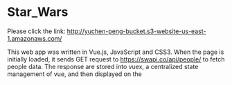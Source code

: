 # Star_Wars

Please click the link:  http://yuchen-peng-bucket.s3-website-us-east-1.amazonaws.com/

This web app was written in Vue.js, JavaScript and CSS3. When the page is initially loaded, it sends GET request to https://swapi.co/api/people/ to fetch people data. The response are stored into vuex, a centralized state management of vue, and then displayed on the <template> of the web page.<br><br>
There is a list of buttons of people's name, click them you will see the original object data.<br><br>
Please also use "Search" bar to do the fuzzy match and filter the list.<br><br>

That's it! Hope you have a wonderful day! :) <br><br>

### Project setup
```
npm install
```

### Compiles and hot-reloads for development
```
npm run serve
```


